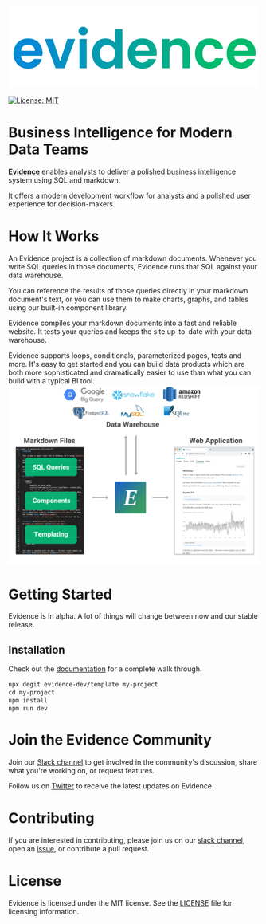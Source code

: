 ![evidence-logo](/readme/evidence-logo.svg)

[![License: MIT](https://img.shields.io/badge/License-MIT-blue.svg)](https://opensource.org/licenses/MIT)

# Business Intelligence for Modern Data Teams

**[Evidence](https://evidence.dev)** enables analysts to deliver a polished business intelligence system using SQL and markdown. 

It offers a modern development workflow for analysts and a polished user experience for decision-makers.

# How It Works
An Evidence project is a collection of markdown documents. Whenever you write SQL queries in those documents, Evidence runs that SQL against your data warehouse.

You can reference the results of those queries directly in your markdown document's text, or you can use them to make charts, graphs, and tables using our built-in component library.

Evidence compiles your markdown documents into a fast and reliable website. It tests your queries and keeps the site up-to-date with your data warehouse.

Evidence supports loops, conditionals, parameterized pages, tests and more. It's easy to get started and you can build data products which are both more sophisticated and dramatically easier to use than what you can build with a typical BI tool.
![how-it-works](/readme/how-it-works.png)

# Getting Started 
Evidence is in alpha. A lot of things will change between now and our stable release.  

## Installation 

Check out the [documentation](https://docs.evidence.dev) for a complete walk through.

```
npx degit evidence-dev/template my-project
cd my-project 
npm install 
npm run dev 
```

# Join the Evidence Community
Join our [Slack channel](https://join.slack.com/t/evidencedev/shared_invite/zt-uda6wp6a-hP6Qyz0LUOddwpXW5qG03Q) to get involved in the community's discussion, share what you're working on, or request features.

Follow us on [Twitter](https://twitter.com/evidence_dev) to receive the latest updates on Evidence.


# Contributing 
If you are interested in contributing, please join us on our [slack channel](https://join.slack.com/t/evidencedev/shared_invite/zt-uda6wp6a-hP6Qyz0LUOddwpXW5qG03Q), open an [issue](https://github.com/evidence-dev/evidence/issues/new), or contribute a pull request.  

# License
Evidence is licensed under the MIT license. See the [LICENSE](readme/license.md) file for licensing information.
